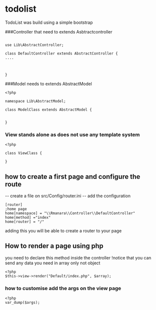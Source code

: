 # todolist
TodoList was build using a simple bootstrap 

###Controller that need to extends Asbtractcontroller
```

use Lib\AbstractController;

class DefaultController extends AbstractController {
....



}
```

###Model needs to extends AbstractModel


```
<?php

namespace Lib\AbstractModel;

class ModelClass extends AbstractModel {


}
```
### View stands alone as does not use any template system

```
<?php

class ViewClass {

}
```

## how to create a first page and configure the route
-- create a file on src/Config/router.ini
-- add the configuration
```
[router]
;home page
home[namespace] = "\\Rmanara\\Controller\\DefaultController"
home[method] ="index"
home[router] = "/"

```
adding this you will be able to create a router to your page

## How to render a page using php
you need to declare this method inside the controller
!notice that you can send any data you need in array only not object

```
<?php
$this->view->render("Default/index.php", $array);
``` 
### how to customise add the args on the view page
```
<?php
var_dump($args);
```
